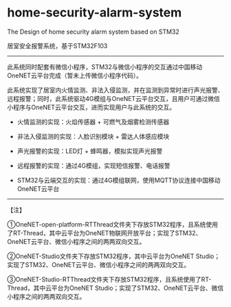 # home-security-alarm-system
 The Design of home security alarm system based on STM32

居室安全报警系统，基于STM32F103

---

此系统同时配套有微信小程序，STM32与微信小程序的交互通过中国移动OneNET云平台完成（暂未上传微信小程序代码）。

此系统实现了居室内火情监测、非法入侵监测，并在监测到异常时进行声光报警、远程报警；同时，此系统驱动4G模组与OneNET云平台交互，且用户可通过微信小程序与OneNET云平台交互，进而实现用户与此系统的交互。

- 火情监测的实现：火焰传感器 + 可燃气及烟雾检测传感器

- 非法入侵监测的实现：人脸识别模块 + 雷达人体感应模块

- 声光报警的实现：LED灯 + 蜂鸣器，模拟实现声光报警

- 远程报警的实现：通过4G模组，实现短信报警、电话报警

- STM32与云端交互的实现：通过4G模组联网，使用MQTT协议连接中国移动OneNET云平台

---

【注】

①OneNET-open-platform-RTThread文件夹下存放STM32程序，且系统使用了RT-Thread，其中云平台为OneNET物联网开放平台；实现了STM32、OneNET云平台、微信小程序之间的两两双向交互。

②OneNET-Studio文件夹下存放STM32程序，其中云平台为OneNET Studio；实现了STM32、OneNET云平台、微信小程序之间的两两双向交互。

③OneNET-Studio-RTThread文件夹下存放STM32程序，且系统使用了RT-Thread，其中云平台为OneNET Studio；实现了STM32、OneNET云平台、微信小程序之间的两两双向交互。

